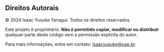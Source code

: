 ## Direitos Autorais

© 2024 Isaac Yusuke Yanagui. Todos os direitos reservados.

Este projeto é proprietário. **Não é permitido copiar, modificar ou distribuir**
qualquer parte deste código sem a permissão explícita do autor.

Para mais informações, entre em contato: isaacyusuke@usp.br.
